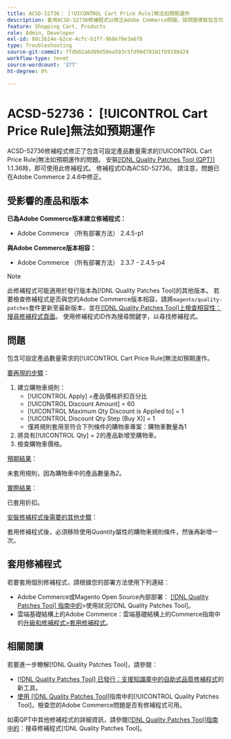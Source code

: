 ```yaml
---
title: ACSD-52736： [!UICONTROL Cart Price Rule]無法如預期運作
description: 套用ACSD-52736修補程式以修正Adobe Commerce問題，該問題導致包含可設定產品數量需求的[!UICONTROL Cart Price Rule]無法如預期運作。
feature: Shopping Cart, Products
role: Admin, Developer
exl-id: 80c3b14e-62ce-4cfc-b1ff-968e70e3a6f8
type: Troubleshooting
source-git-commit: 7fdb02a6d89d50ea593c5fd99d78101f89198424
workflow-type: tm+mt
source-wordcount: '377'
ht-degree: 0%

---
```


# ACSD-52736： [!UICONTROL Cart Price Rule]無法如預期運作

ACSD-52736修補程式修正了包含可設定產品數量需求的[!UICONTROL Cart Price Rule]無法如預期運作的問題。 安裝[[!DNL Quality Patches Tool (QPT)]](https://experienceleague.adobe.com/en/docs/commerce-operations/tools/quality-patches-tool/quality-patches-tool-to-self-serve-quality-patches) 1.1.36時，即可使用此修補程式。 修補程式ID為ACSD-52736。 請注意，問題已在Adobe Commerce 2.4.6中修正。

## 受影響的產品和版本

**已為Adobe Commerce版本建立修補程式：**

* Adobe Commerce （所有部署方法） 2.4.5-p1

**與Adobe Commerce版本相容：**

* Adobe Commerce （所有部署方法） 2.3.7 - 2.4.5-p4

>[!NOTE]
>
>此修補程式可能適用於發行版本為[!DNL Quality Patches Tool]的其他版本。 若要檢查修補程式是否與您的Adobe Commerce版本相容，請將`magento/quality-patches`套件更新至最新版本，並在[[!DNL Quality Patches Tool]上檢查相容性：搜尋修補程式頁面](https://experienceleague.adobe.com/tools/commerce-quality-patches/index.html)。 使用修補程式ID作為搜尋關鍵字，以尋找修補程式。

## 問題

包含可設定產品數量需求的[!UICONTROL Cart Price Rule]無法如預期運作。

<u>要再現的步驟</u>：

1. 建立購物車規則：
   * [!UICONTROL Apply] =產品價格折扣百分比
   * [!UICONTROL Discount Amount] = 60
   * [!UICONTROL Maximum Qty Discount is Applied to] = 1
   * [!UICONTROL Discount Qty Step (Buy X)] = 1
   * 僅將規則套用至符合下列條件的購物車專案：購物車數量為1
2. 將具有[!UICONTROL Qty] = 2的產品新增至購物車。
3. 檢查購物車價格。

<u>預期結果</u>：

未套用規則，因為購物車中的產品數量為&#x200B;*2*。

<u>實際結果</u>：

已套用折扣。

<u>安裝修補程式後需要的其他步驟</u>：

套用修補程式後，必須移除使用&#x200B;*Quantity*&#x200B;屬性的購物車規則條件，然後再新增一次。

## 套用修補程式

若要套用個別修補程式，請根據您的部署方法使用下列連結：

* Adobe Commerce或Magento Open Source內部部署： [[!DNL Quality Patches Tool] 指南中的](/help/tools/quality-patches-tool/usage.md)>使用狀況[!DNL Quality Patches Tool]。
* 雲端基礎結構上的Adobe Commerce：雲端基礎結構上的Commerce指南中的[升級和修補程式>套用修補程式](https://experienceleague.adobe.com/docs/commerce-cloud-service/user-guide/develop/upgrade/apply-patches.html)。

## 相關閱讀

若要進一步瞭解[!DNL Quality Patches Tool]，請參閱：

* [[!DNL Quality Patches Tool] 已發行：支援知識庫中的自助式品質修補程式](https://experienceleague.adobe.com/en/docs/commerce-operations/tools/quality-patches-tool/quality-patches-tool-to-self-serve-quality-patches)的新工具。
* [使用 [!DNL Quality Patches Tool]](/help/tools/quality-patches-tool/patches-available-in-qpt/check-patch-for-magento-issue-with-magento-quality-patches.md)指南中的[!UICONTROL Quality Patches Tool]，檢查您的Adobe Commerce問題是否有修補程式可用。


如需QPT中其他修補程式的詳細資訊，請參閱[[!DNL Quality Patches Tool]指南中的](https://experienceleague.adobe.com/tools/commerce-quality-patches/index.html)：搜尋修補程式[!DNL Quality Patches Tool]。
